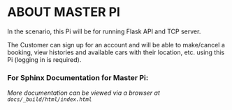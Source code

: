 # ABOUT MASTER PI

In the scenario, this Pi will be for running Flask API and TCP server. 

The Customer can sign up for an account and will be able to make/cancel a booking, view histories and available cars with their location, etc. using this Pi (logging in is required).


### For Sphinx Documentation for Master Pi:

*More documentation can be viewed via a browser at `docs/_build/html/index.html`*